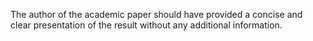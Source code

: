 The author of the academic paper should have provided a concise and clear presentation of the result without any additional information.